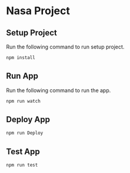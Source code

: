 # Nasa Project

## Setup Project

Run the following command to run setup project.

```bash
npm install
```

## Run App

Run the following command to run the app.

```bash
npm run watch
```

## Deploy App

```bash
npm run Deploy
```

## Test App
```bash
npm run test
```
